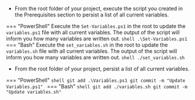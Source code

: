 - From the root folder of your project, execute the script you created in the Prerequisites section to persist a list of all current variables.

=== "PowerShell"
    Execute the `Set-Variables.ps1` in the root to update the `variables.ps1` file with all current variables. The output of the script will inform you how many variables are written out.
    ```shell
    .\Set-Variables.ps1
    ```
=== "Bash"
    Execute the `set_variables.sh` in the root to update the `variables.sh` file with all current variables. The output of the script will inform you how many variables are written out.
    ```shell
    ./set_variables.sh
    ```

- From the root folder of your project, persist a list of all current variables.

=== "PowerShell"
    ```shell
    git add .\Variables.ps1
    git commit -m "Update Variables.ps1"
    ```
=== "Bash"
    ```shell
    git add ./variables.sh
    git commit -m "Update variables.sh"
    ```